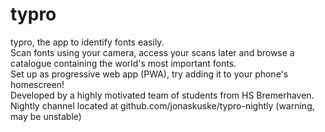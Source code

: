 # typro
typro, the app to identify fonts easily. <br>
Scan fonts using your camera, access your scans later and browse a catalogue containing the world's most important fonts.<br>
Set up as progressive web app (PWA), try adding it to your phone's homescreen! <br>
Developed by a highly motivated team of students from HS Bremerhaven. <br>
Nightly channel located at github.com/jonaskuske/typro-nightly (warning, may be unstable) <br>
